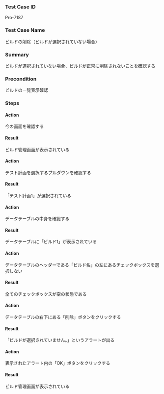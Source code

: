 ### Test Case ID
Pro-7187

### Test Case Name
ビルドの削除（ビルドが選択されていない場合）

### Summary
ビルドが選択されていない場合、ビルドが正常に削除されないことを確認する

### Precondition
ビルドの一覧表示確認

### Steps

#### Action
今の画面を確認する
#### Result
ビルド管理画面が表示されている

#### Action
テスト計画を選択するプルダウンを確認する
#### Result
「テスト計画1」が選択されている

#### Action
データテーブルの中身を確認する
#### Result
データテーブルに「ビルド1」が表示されている

#### Action
データテーブルのヘッダーである「ビルド名」の左にあるチェックボックスを選択しない
#### Result
全てのチェックボックスが空の状態である

#### Action
データテーブルの右下にある「削除」ボタンをクリックする
#### Result
「ビルドが選択されていません。」というアラートが出る

#### Action
表示されたアラート内の「OK」ボタンをクリックする
#### Result
ビルド管理画面が表示されている
